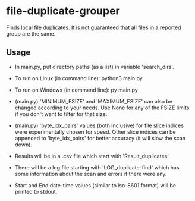 # file-duplicate-grouper

Finds local file duplicates. It is not guaranteed that all files in a reported group are the same.

## Usage

* In main.py, put directory paths (as a list) in variable 'search_dirs'.

* To run on Linux (in command line): python3 main.py

* To run on Windows (in command line): py main.py

* (main.py) 'MINIMUM_FSIZE' and 'MAXIMUM_FSIZE' can also be changed according to your needs. Use None for any of the FSIZE limits if you don't want to filter for that size.

* (main.py) 'byte_idx_pairs' values (both inclusive) for file slice indices were experimentally chosen for speed. Other slice indices can be appended to 'byte_idx_pairs' for better accuracy (it will slow the scan down).

* Results will be in a .csv file which start with 'Result_duplicates'.

* There will be a log file starting with 'LOG_duplicate-find' which has some information about the scan and errors if there were any.

* Start and End date-time values (similar to iso-8601 format) will be printed to stdout.
